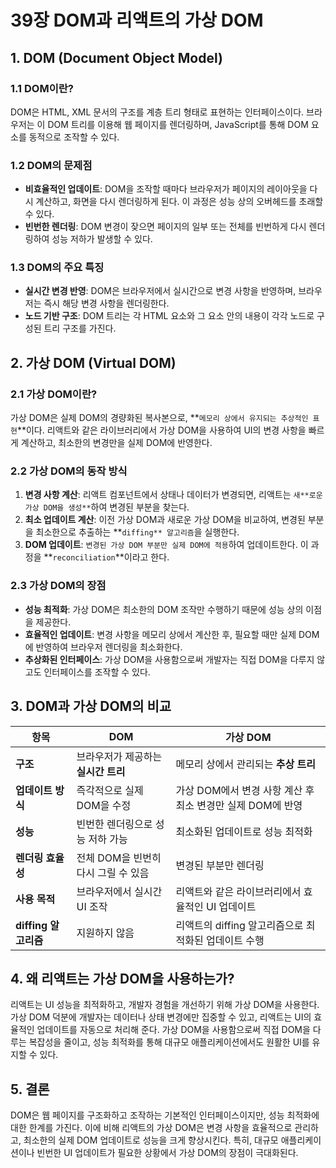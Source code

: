 # 39장 DOM과 리액트의 가상 DOM

## 1. DOM (Document Object Model)

### 1.1 DOM이란?

DOM은 HTML, XML 문서의 구조를 계층 트리 형태로 표현하는 인터페이스이다. 브라우저는 이 DOM 트리를 이용해 웹 페이지를 렌더링하며, JavaScript를 통해 DOM 요소를 동적으로 조작할 수 있다.

### 1.2 DOM의 문제점

- **비효율적인 업데이트**: DOM을 조작할 때마다 브라우저가 페이지의 레이아웃을 다시 계산하고, 화면을 다시 렌더링하게 된다. 이 과정은 성능 상의 오버헤드를 초래할 수 있다.
- **빈번한 렌더링**: DOM 변경이 잦으면 페이지의 일부 또는 전체를 빈번하게 다시 렌더링하여 성능 저하가 발생할 수 있다.

### 1.3 DOM의 주요 특징

- **실시간 변경 반영**: DOM은 브라우저에서 실시간으로 변경 사항을 반영하며, 브라우저는 즉시 해당 변경 사항을 렌더링한다.
- **노드 기반 구조**: DOM 트리는 각 HTML 요소와 그 요소 안의 내용이 각각 노드로 구성된 트리 구조를 가진다.

## 2. 가상 DOM (Virtual DOM)

### 2.1 가상 DOM이란?

가상 DOM은 실제 DOM의 경량화된 복사본으로, **`메모리 상에서 유지되는 추상적인 표현`**이다. 리액트와 같은 라이브러리에서 가상 DOM을 사용하여 UI의 변경 사항을 빠르게 계산하고, 최소한의 변경만을 실제 DOM에 반영한다.

### 2.2 가상 DOM의 동작 방식

1. **변경 사항 계산**: 리액트 컴포넌트에서 상태나 데이터가 변경되면, 리액트는 `새**로운 가상 DOM을 생성**`하여 변경된 부분을 찾는다.
2. **최소 업데이트 계산**: 이전 가상 DOM과 새로운 가상 DOM을 비교하여, 변경된 부분을 최소한으로 추출하는 **`diffing** 알고리즘`을 실행한다.
3. **DOM 업데이트**: `변경된 가상 DOM 부분만 실제 DOM에 적용`하여 업데이트한다. 이 과정을 **`reconciliation`**이라고 한다.

### 2.3 가상 DOM의 장점

- **성능 최적화**: 가상 DOM은 최소한의 DOM 조작만 수행하기 때문에 성능 상의 이점을 제공한다.
- **효율적인 업데이트**: 변경 사항을 메모리 상에서 계산한 후, 필요할 때만 실제 DOM에 반영하여 브라우저 렌더링을 최소화한다.
- **추상화된 인터페이스**: 가상 DOM을 사용함으로써 개발자는 직접 DOM을 다루지 않고도 인터페이스를 조작할 수 있다.

## 3. DOM과 가상 DOM의 비교

| **항목** | **DOM** | **가상 DOM** |
| --- | --- | --- |
| **구조** | 브라우저가 제공하는 **실시간 트리** | 메모리 상에서 관리되는 **추상 트리** |
| **업데이트 방식** | 즉각적으로 실제 DOM을 수정 | 가상 DOM에서 변경 사항 계산 후 최소 변경만 실제 DOM에 반영 |
| **성능** | 빈번한 렌더링으로 성능 저하 가능 | 최소화된 업데이트로 성능 최적화 |
| **렌더링 효율성** | 전체 DOM을 빈번히 다시 그릴 수 있음 | 변경된 부분만 렌더링 |
| **사용 목적** | 브라우저에서 실시간 UI 조작 | 리액트와 같은 라이브러리에서 효율적인 UI 업데이트 |
| **diffing 알고리즘** | 지원하지 않음 | 리액트의 diffing 알고리즘으로 최적화된 업데이트 수행 |

## 4. 왜 리액트는 가상 DOM을 사용하는가?

리액트는 UI 성능을 최적화하고, 개발자 경험을 개선하기 위해 가상 DOM을 사용한다. 가상 DOM 덕분에 개발자는 데이터나 상태 변경에만 집중할 수 있고, 리액트는 UI의 효율적인 업데이트를 자동으로 처리해 준다. 가상 DOM을 사용함으로써 직접 DOM을 다루는 복잡성을 줄이고, 성능 최적화를 통해 대규모 애플리케이션에서도 원활한 UI를 유지할 수 있다.

## 5. 결론

DOM은 웹 페이지를 구조화하고 조작하는 기본적인 인터페이스이지만, 성능 최적화에 대한 한계를 가진다. 이에 비해 리액트의 가상 DOM은 변경 사항을 효율적으로 관리하고, 최소한의 실제 DOM 업데이트로 성능을 크게 향상시킨다. 특히, 대규모 애플리케이션이나 빈번한 UI 업데이트가 필요한 상황에서 가상 DOM의 장점이 극대화된다.
